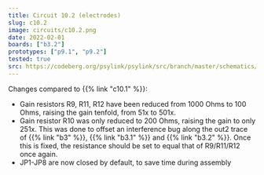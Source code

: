 ```yaml
---
title: Circuit 10.2 (electrodes)
slug: c10.2
image: circuits/c10.2.png
date: 2022-02-01
boards: ["b3.2"]
prototypes: ["p9.1", "p9.2"]
tested: true
src: https://codeberg.org/psylink/psylink/src/branch/master/schematics/circuit10.2.sch
---
```


Changes compared to {{% link "c10.1" %}}:

- Gain resistors R9, R11, R12 have been reduced from 1000 Ohms to 100 Ohms, raising the gain tenfold, from 51x to 501x.
- Gain resistor R10 was only reduced to 200 Ohms, raising the gain to only 251x. This was done to offset an interference bug along the out2 trace of {{% link "b3" %}}, {{% link "b3.1" %}} and {{% link "b3.2" %}}.  Once this is fixed, the resistance should be set to equal that of R9/R11/R12 once again.
- JP1-JP8 are now closed by default, to save time during assembly
